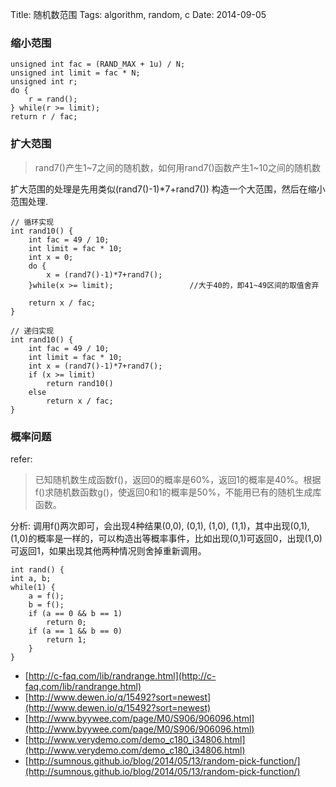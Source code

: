 Title: 随机数范围
Tags: algorithm, random, c
Date: 2014-09-05

### 缩小范围

    unsigned int fac = (RAND_MAX + 1u) / N;
    unsigned int limit = fac * N;
    unsigned int r;
    do {
        r = rand();
    } while(r >= limit);
    return r / fac;


### 扩大范围
> rand7()产生1~7之间的随机数，如何用rand7()函数产生1~10之间的随机数

扩大范围的处理是先用类似(rand7()-1)*7+rand7()) 构造一个大范围，然后在缩小范围处理.

    // 循环实现 
    int rand10() {
        int fac = 49 / 10;
        int limit = fac * 10;
        int x = 0;
        do {
            x = (rand7()-1)*7+rand7();
        }while(x >= limit);                 //大于40的，即41~49区间的取值舍弃

        return x / fac;
    }

    // 递归实现 
    int rand10() {
        int fac = 49 / 10;
        int limit = fac * 10;
        int x = (rand7()-1)*7+rand7();
        if (x >= limit)
            return rand10()
        else
            return x / fac;
    }

### 概率问题 

refer:
>已知随机数生成函数f()，返回0的概率是60%，返回1的概率是40%。根据f()求随机数函数g()，使返回0和1的概率是50%，不能用已有的随机生成库函数。

分析: 调用f()两次即可，会出现4种结果(0,0), (0,1), (1,0), (1,1)，其中出现(0,1), (1,0)的概率是一样的，可以构造出等概率事件，比如出现(0,1)可返回0，出现(1,0)可返回1，如果出现其他两种情况则舍掉重新调用。

    int rand() {
    int a, b;
    while(1) {
        a = f();
        b = f();
        if (a == 0 && b == 1)
            return 0;
        if (a == 1 && b == 0)
            return 1;
        }
    } 

- [http://c-faq.com/lib/randrange.html](http://c-faq.com/lib/randrange.html)
- [http://www.dewen.io/q/15492?sort=newest](http://www.dewen.io/q/15492?sort=newest)
- [http://www.byywee.com/page/M0/S906/906096.html](http://www.byywee.com/page/M0/S906/906096.html)
- [http://www.verydemo.com/demo_c180_i34806.html](http://www.verydemo.com/demo_c180_i34806.html)
- [http://sumnous.github.io/blog/2014/05/13/random-pick-function/](http://sumnous.github.io/blog/2014/05/13/random-pick-function/)
